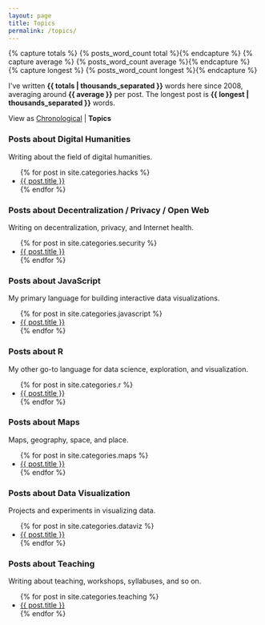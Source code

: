 ```yaml
---
layout: page
title: Topics 
permalink: /topics/
---
```


<div id="blog-archives">

{% capture totals %} {% posts_word_count total %}{% endcapture %}
{% capture average %} {% posts_word_count average %}{% endcapture %}
{% capture longest %} {% posts_word_count longest %}{% endcapture %}

<p>I've written <strong>{{ totals | thousands_separated }}</strong> words here since 2008, averaging around <strong>{{ average }}</strong> per post. The longest post is <strong>{{ longest | thousands_separated }}</strong> words.</p>

<p>View as <a href="/archives/">Chronological</a> | <strong>Topics</strong></p>

<h3>Posts about Digital Humanities</h3>

<p>Writing about the field of digital humanities.</p>

<ul class="list-items-dot">
{% for post in site.categories.hacks %}
    <li>
        <a href="{{ post.url }}">{{ post.title }}</a>
    </li>
{% endfor %}
</ul>

<h3>Posts about Decentralization / Privacy / Open Web</h3>

<p>Writing on decentralization, privacy, and Internet health.</p>

<ul class="list-items-dot">
{% for post in site.categories.security %}
    <li>
        <a href="{{ post.url }}">{{ post.title }}</a>
    </li>
{% endfor %}
</ul>


<h3>Posts about JavaScript</h3>

<p>My primary language for building interactive data visualizations.</p>

<ul class="list-items-dot">
{% for post in site.categories.javascript %}
    <li>
        <a href="{{ post.url }}">{{ post.title }}</a>
    </li>
{% endfor %}
</ul>

<h3>Posts about R</h3>

<p>My other go-to language for data science, exploration, and visualization.</p>

<ul class="list-items-dot">
{% for post in site.categories.r %}
    <li>
        <a href="{{ post.url }}">{{ post.title }}</a>
    </li>
{% endfor %}
</ul>

<h3>Posts about Maps</h3>

<p>Maps, geography, space, and place.</p>

<ul class="list-items-dot">
{% for post in site.categories.maps %}
    <li>
        <a href="{{ post.url }}">{{ post.title }}</a>
    </li>
{% endfor %}
</ul>

<h3>Posts about Data Visualization</h3>

<p>Projects and experiments in visualizing data.</p>

<ul class="list-items-dot">
{% for post in site.categories.dataviz %}
    <li>
        <a href="{{ post.url }}">{{ post.title }}</a>
    </li>
{% endfor %}
</ul>


<h3>Posts about Teaching</h3>

<p>Writing about teaching, workshops, syllabuses, and so on.</p>

<ul class="list-items-dot">
{% for post in site.categories.teaching %}
    <li>
        <a href="{{ post.url }}">{{ post.title }}</a>
    </li>
{% endfor %}
</ul>


</div>
